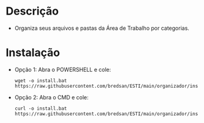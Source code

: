# Descrição

* Organiza seus arquivos e pastas da Área de Trabalho por categorias. 

# Instalação

* Opção 1: Abra o POWERSHELL e cole:

      wget -o install.bat https://raw.githubusercontent.com/bredsan/ESTI/main/organizador/install.bat


* Opção 2: Abra o CMD e cole:
         
      curl -o install.bat https://raw.githubusercontent.com/bredsan/ESTI/main/organizador/install.bat
